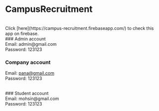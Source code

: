 # CampusRecruitment 
<br />
Click [here](https://campus-recruitment.firebaseapp.com/) to check this app on firebase.
<br />
### Admin account <br/>
Email: admin@gmail.com  <br/>
Password: 123123
<br />

### Company account <br/>
Email: pana@gmail.com  <br/>
Password: 123123

<br />
### Student account <br/>
Email: mohsin@gmail.com  <br/>
Password: 123123


